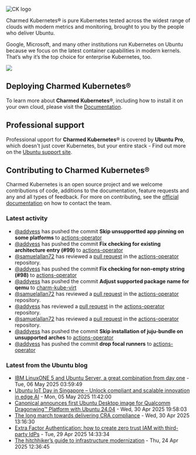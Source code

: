 ![CK logo](https://assets.ubuntu.com/v1/451d4cf4-Charmed+Kubernetes_RGB_onWhite_2022.svg)

Charmed Kubernetes® is pure Kubernetes tested across the widest range of clouds with modern metrics and monitoring, brought to you by the people who deliver Ubuntu.

Google, Microsoft, and many other institutions run Kubernetes on Ubuntu because we focus on the latest container capabilities in modern kernels. That’s why it’s the top choice for enterprise Kubernetes, too.

![](https://assets.ubuntu.com/v1/843c77b6-juju-at-a-glace.svg)

## Deploying Charmed Kubernetes®

To learn more about **Charmed Kubernetes**®, including how to install it on your own cloud, please visit the [Documentation][docs].

## Professional support

Professional upport for **Charmed Kubernetes**® is covered by **Ubuntu Pro**, which doesn't just cover Kubernetes, but your entire stack - Find out more on the [Ubuntu support site](https://ubuntu.com/support).

## Contributing to Charmed Kubernetes®

Charmed Kubernetes is an open source project and we welcome contributions of code, additions to the documentation, feature requests and any and all types of feedback. For more on contributing, see the [official documentation][get-in-touch] on how to contact the team.

<!-- LINKS -->
[docs]: https://ubuntu.com/kubernetes/docs
[get-in-touch]: https://ubuntu.com/kubernetes/docs/get-in-touch

### Latest activity

<!-- activity starts -->
 - [@addyess](https://github.com/addyess) has pushed the commit **Skip unsupportted app pinning on some platforms** to [actions-operator](https://github.com/charmed-kubernetes/actions-operator)
 - [@addyess](https://github.com/addyess) has pushed the commit **Fix checking for existing architecture entry (#99)** to [actions-operator](https://github.com/charmed-kubernetes/actions-operator)
 - [@samuelallan72](https://github.com/samuelallan72) has reviewed a [pull request](https://github.com/charmed-kubernetes/actions-operator/pull/97) in the [actions-operator](https://github.com/charmed-kubernetes/actions-operator) repository.
 - [@addyess](https://github.com/addyess) has pushed the commit **Fix checking for non-empty string (#98)** to [actions-operator](https://github.com/charmed-kubernetes/actions-operator)
 - [@addyess](https://github.com/addyess) has pushed the commit **Adjust supported package name for qemu** to [charm-kube-virt](https://github.com/charmed-kubernetes/charm-kube-virt)
 - [@samuelallan72](https://github.com/samuelallan72) has reviewed a [pull request](https://github.com/charmed-kubernetes/actions-operator/pull/97) in the [actions-operator](https://github.com/charmed-kubernetes/actions-operator) repository.
 - [@addyess](https://github.com/addyess) has reviewed a [pull request](https://github.com/charmed-kubernetes/actions-operator/pull/97) in the [actions-operator](https://github.com/charmed-kubernetes/actions-operator) repository.
 - [@samuelallan72](https://github.com/samuelallan72) has reviewed a [pull request](https://github.com/charmed-kubernetes/actions-operator/pull/97) in the [actions-operator](https://github.com/charmed-kubernetes/actions-operator) repository.
 - [@addyess](https://github.com/addyess) has pushed the commit **Skip installation of juju-bundle on unsupported arches** to [actions-operator](https://github.com/charmed-kubernetes/actions-operator)
 - [@addyess](https://github.com/addyess) has pushed the commit **drop focal runners** to [actions-operator](https://github.com/charmed-kubernetes/actions-operator)
<!-- activity ends -->

<!-- roadmap starts -->

<!-- roadmap ends -->

### Latest from the Ubuntu blog

<!-- blog starts -->
* [IBM LinuxONE 5 and Ubuntu Server, a great combination from day one](https://ubuntu.com//blog/ibm-linuxone-emperor-5-ubuntu-server-integration) - Tue, 06 May 2025 03:59:49 
* [Ubuntu IoT Day in Singapore &#8211; Unlock compliant and scalable innovation in edge AI](https://ubuntu.com//blog/ubuntu-iot-day-singapore-2025) - Mon, 05 May 2025 11:42:00 
* [Canonical announces first Ubuntu Desktop image for Qualcomm Dragonwing™ Platform with Ubuntu 24.04](https://ubuntu.com//blog/canonical-announces-first-ubuntu-desktop-image-for-qualcomm-dragonwing-platform-with-ubuntu-24-04) - Wed, 30 Apr 2025 19:58:03 
* [The long march towards delivering CRA compliance](https://ubuntu.com//blog/march-events-cyber-resilience-act-compliance) - Wed, 30 Apr 2025 13:16:30 
* [Extra Factor Authentication: how to create zero trust IAM with third-party IdPs](https://ubuntu.com//blog/how-to-implement-zero-trust-into-third-party-idps) - Tue, 29 Apr 2025 14:33:34 
* [The hitchhiker’s guide to infrastructure modernization](https://ubuntu.com//blog/hitchhikers-guide-to-infrastructure-modernization) - Thu, 24 Apr 2025 12:36:45 
<!-- blog ends -->
